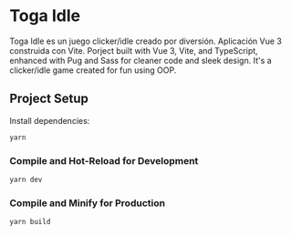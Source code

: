 # Toga Idle

Toga Idle es un juego clicker/idle creado por diversión. Aplicación Vue 3 construida con Vite.
Porject  built with Vue 3, Vite, and TypeScript, enhanced with Pug and Sass for cleaner code and sleek design. It's a clicker/idle game created for fun using OOP.


## Project Setup
Install dependencies:
```sh
yarn
```

### Compile and Hot-Reload for Development
```sh
yarn dev
```

### Compile and Minify for Production

```sh
yarn build
```
